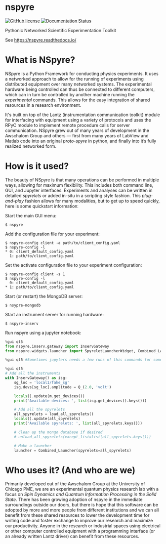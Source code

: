 # nspyre
[![GitHub license](https://img.shields.io/github/license/nspyre-org/nspyre)](https://github.com/nspyre-org/nspyre/blob/master/LICENSE)
[![Documentation Status](https://readthedocs.org/projects/nspyre/badge/?version=latest)](https://nspyre.readthedocs.io/en/latest/?badge=latest)

Pythonic Networked Scientific Experimentation Toolkit

See https://nspyre.readthedocs.io/

# What is NSpyre?

NSpyre is a Python Framework for conducting physics experiments. It uses a
networked approach to allow for the running of experiments using distributed
equipment over many networked systems. The experimental hardware being controlled
can thus be connected to different computers, which can in turn be controlled by
another machine running the *experimental* commands. This allows for the easy
integration of shared resources in a research environment.

It's built on top of the Lantz (instrumentation communication toolkit) module
for interfacing with equipment using a variety of protocols and uses the RPyC
module to implement remote procedure calls for server communication. NSpyre grew
out of many years of development in the Awschalom Group and others — first from
many years of LabView and Matlab code into an original *proto-spyre* in python,
and finally into it’s fully realized networked form.

# How is it used?

The beauty of NSpyre is that many operations can be performed in multiple ways,
allowing for maximum flexibility. This includes both command line, GUI, and
Jupyter interfaces. Experiments and analyses can be written in detailed
*spyrelets* or added in-situ in a scripting style fashion. This
*plug-and-play* fashion allows for many modalities, but to get up to speed quickly,
here is some quickstart information:

Start the main GUI menu:

```
$ nspyre
```

Add the configuration file for your experiment:

```
$ nspyre-config client -a path/to/client_config.yaml
$ nspyre-config -l
* 0: client_default_config.yaml
  1: path/to/client_config.yaml
```

Set the activate configuration file to your experiment configuration:

```
$ nspyre-config client -s 1
$ nspyre-config -l
  0: client_default_config.yaml
* 1: path/to/client_config.yaml
```

Start (or restart) the MongoDB server:

```
$ nsypre-mongodb
```

Start an instrument server for running hardware:

```
$ nspyre-inserv
```

Run nspyre using a jupyter notebook:

```python
%gui qt5
from nspyre.inserv.gateway import InservGateway
from nspyre.widgets.launcher import SpyreletLauncherWidget, Combined_Launcher
```

```python
%gui qt5 #Sometimes jupyters needs a few runs of this commands for some weird reason
```

```python
%gui qt5
# Add all the instruments
with InservGateway() as isg:
    sg_loc = 'local1/fake_sg'
    isg.devs[sg_loc].amplitude = Q_(2.0, 'volt')

    locals().update(m.get_devices())
    print('Available devices: ', list(isg.get_devices().keys()))

    # Add all the spyrelets
    all_spyrelets = load_all_spyrelets()
    locals().update(all_spyrelets)
    print('Available spyrelets: ', list(all_spyrelets.keys()))

    # Clean up the mongo database if desired
    # unload_all_spyrelets(except_list=list(all_spyrelets.keys()))

    # Make a launcher
    launcher = Combined_Launcher(spyrelets=all_spyrelets)
```

# Who uses it? (And who are we)

Primarily developed out of the Awschalom Group at the University of Chicago PME,
we are an experimental quantum physics research lab with a focus on *Spin Dynamics
and Quantum Information Processing in the Solid State*. There has been growing
adoption of nspyre in the immediate surroundings outside our doors, but there is
hope that this software can be adopted by more and more people from different
institutions and we can all benefit from these shared resources to lower the
development time for writing code and foster exchange to improve our research
and maximize our productivity. Anyone in the research or industrial spaces using
electrical or other computer controlled equipment with a programming interface
(or an already written Lantz driver) can benefit from these resources.
